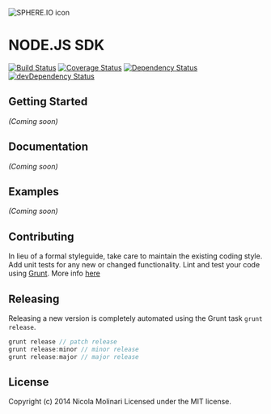 ![SPHERE.IO icon](https://admin.sphere.io/assets/images/sphere_logo_rgb_long.png)

# NODE.JS SDK

[![Build Status](https://secure.travis-ci.org/sphereio/sphere-node-sdk.png?branch=master)](http://travis-ci.org/sphereio/sphere-node-sdk) [![Coverage Status](https://coveralls.io/repos/sphereio/sphere-node-sdk/badge.png?branch=master)](https://coveralls.io/r/sphereio/sphere-node-sdk?branch=master) [![Dependency Status](https://david-dm.org/sphereio/sphere-node-sdk.png?theme=shields.io)](https://david-dm.org/sphereio/sphere-node-sdk) [![devDependency Status](https://david-dm.org/sphereio/sphere-node-sdk/dev-status.png?theme=shields.io)](https://david-dm.org/sphereio/sphere-node-sdk#info=devDependencies)


## Getting Started
_(Coming soon)_

## Documentation
_(Coming soon)_

## Examples
_(Coming soon)_

## Contributing
In lieu of a formal styleguide, take care to maintain the existing coding style. Add unit tests for any new or changed functionality. Lint and test your code using [Grunt](http://gruntjs.com/).
More info [here](CONTRIBUTING.md)

## Releasing
Releasing a new version is completely automated using the Grunt task `grunt release`.

```javascript
grunt release // patch release
grunt release:minor // minor release
grunt release:major // major release
```

## License
Copyright (c) 2014 Nicola Molinari
Licensed under the MIT license.
